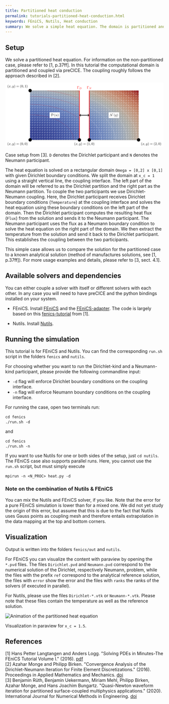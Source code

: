 ```yaml
---
title: Partitioned heat conduction
permalink: tutorials-partitioned-heat-conduction.html
keywords: FEniCS, Nutils, Heat conduction
summary: We solve a simple heat equation. The domain is partitioned and the coupling is established in a Dirichlet-Neumann fashion.
---
```


## Setup

We solve a partitioned heat equation. For information on the non-partitioned case, please refer to [1, p.37ff]. In this tutorial the computational domain is partitioned and coupled via preCICE. The coupling roughly follows the approach described in [2].

![Case setup of partitioned-heat-conduction case](images/tutorials-partitioned-heat-conduction-setup.png)

Case setup from [3]. `D` denotes the Dirichlet participant and `N` denotes the Neumann participant.

The heat equation is solved on a rectangular domain `Omega = [0,2] x [0,1]` with given Dirichlet boundary conditions. We split the domain at `x_c = 1` using a straight vertical line, the coupling interface. The left part of the domain will be referred to as the Dirichlet partition and the right part as the Neumann partition. To couple the two participants we use Dirichlet-Neumann coupling. Here, the Dirichlet participant receives Dirichlet boundary conditions (`Temperature`) at the coupling interface and solves the heat equation using these boundary conditions on the left part of the domain. Then the Dirichlet participant computes the resulting heat flux (`Flux`) from the solution and sends it to the Neumann participant. The Neumann participant uses the flux as a Neumann boundary condition to solve the heat equation on the right part of the domain. We then extract the temperature from the solution and send it back to the Dirichlet participant. This establishes the coupling between the two participants.

This simple case allows us to compare the solution for the partitioned case to a known analytical solution (method of manufactures solutions, see [1, p.37ff]). For more usage examples and details, please refer to [3, sect. 4.1].

## Available solvers and dependencies

You can either couple a solver with itself or different solvers with each other. In any case you will need to have preCICE and the python bindings installed on your system.

* FEniCS. Install [FEniCS](https://fenicsproject.org/download/) and the [FEniCS-adapter](https://github.com/precice/fenics-adapter). The code is largely based on this [fenics-tutorial](https://github.com/hplgit/fenics-tutorial/blob/master/pub/python/vol1/ft03_heat.py) from [1].

* Nutils. Install [Nutils](http://www.nutils.org/en/latest/).

## Running the simulation

This tutorial is for FEniCS and Nutils. You can find the corresponding `run.sh` script in the folders `fenics` and `nutils`.

For choosing whether you want to run the Dirichlet-kind and a Neumann-kind participant, please provide the following commandline input:

* `-d` flag will enforce Dirichlet boundary conditions on the coupling interface.
* `-n` flag will enforce Neumann boundary conditions on the coupling interface.

For running the case, open two terminals run:

```
cd fenics
./run.sh -d
```

and

```
cd fenics
./run.sh -n
```

If you want to use Nutils for one or both sides of the setup, just `cd nutils`. The FEniCS case also supports parallel runs. Here, you cannot use the `run.sh` script, but must simply execute

```
mpirun -n <N_PROC> heat.py -d
```

### Note on the combination of Nutils & FEniCS

You can mix the Nutils and FEniCS solver, if you like. Note that the error for a pure FEniCS simulation is lower than for a mixed one. We did not yet study the origin of this error, but assume that this is due to the fact that Nutils uses Gauss points as coupling mesh and therefore entails extrapolation in the data mapping at the top and bottom corners.

## Visualization

Output is written into the folders `fenics/out` and `nutils`. 

For FEniCS you can visualize the content with paraview by opening the `*.pvd` files. The files `Dirichlet.pvd` and `Neumann.pvd` correspond to the numerical solution of the Dirichlet, respectively Neumann, problem, while the files with the prefix `ref` correspond to the analytical reference solution, the files with `error` show the error and the files with `ranks` the ranks of the solvers (if executed in parallel).

For Nutils, please use the files `Dirichlet-*.vtk` or `Neumann-*.vtk`. Please note that these files contain the temperature as well as the reference solution.

![Animation of the partitioned heat equation](images/tutorials-partitioned-heat-conduction-FEniCS-movie.gif)

Visualization in paraview for `x_c = 1.5`.

## References

[1] Hans Petter Langtangen and Anders Logg. "Solving PDEs in Minutes-The FEniCS Tutorial Volume I." (2016). [pdf](https://fenicsproject.org/pub/tutorial/pdf/fenics-tutorial-vol1.pdf)  
[2] Azahar Monge and Philipp Birken. "Convergence Analysis of the Dirichlet-Neumann Iteration for Finite Element Discretizations." (2016). Proceedings in Applied Mathematics and Mechanics. [doi](https://doi.org/10.1002/pamm.201610355)  
[3] Benjamin Rüth, Benjamin Uekermann, Miriam Mehl, Philipp Birken, Azahar Monge, and Hans Joachim Bungartz. "Quasi-Newton waveform iteration for partitioned surface-coupled multiphysics applications." (2020). International Journal for Numerical Methods in Engineering. [doi](https://doi.org/10.1002/nme.6443)  
